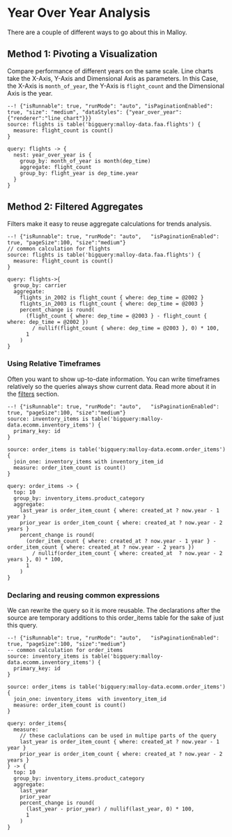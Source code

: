 # Year Over Year Analysis
There are a couple of different ways to go about this in Malloy.

## Method 1: Pivoting a Visualization

Compare performance of different years on the same scale.  Line charts take the X-Axis, Y-Axis and Dimensional Axis as parameters.
In this Case, the X-Axis is `month_of_year`, the Y-Axis is `flight_count` and the Dimensional Axis is the year.

```malloy
--! {"isRunnable": true, "runMode": "auto", "isPaginationEnabled": true, "size": "medium", "dataStyles": {"year_over_year":{"renderer":"line_chart"}}}
source: flights is table('bigquery:malloy-data.faa.flights') {
  measure: flight_count is count()
}

query: flights -> {
  nest: year_over_year is {
    group_by: month_of_year is month(dep_time)
    aggregate: flight_count
    group_by: flight_year is dep_time.year
  }
}
```

## Method 2: Filtered Aggregates
Filters make it easy to reuse aggregate calculations for trends analysis.

```malloy
--! {"isRunnable": true, "runMode": "auto",   "isPaginationEnabled": true, "pageSize":100, "size":"medium"}
// common calculation for flights
source: flights is table('bigquery:malloy-data.faa.flights') {
  measure: flight_count is count()
}

query: flights->{
  group_by: carrier
  aggregate:
    flights_in_2002 is flight_count { where: dep_time = @2002 }
    flights_in_2003 is flight_count { where: dep_time = @2003 }
    percent_change is round(
      (flight_count { where: dep_time = @2003 } - flight_count { where: dep_time = @2002 })
        / nullif(flight_count { where: dep_time = @2003 }, 0) * 100,
      1
    )
}
```


### Using Relative Timeframes
Often you want to show up-to-date information.  You can write timeframes relatively so the queries always show
current data.  Read more about it in the [filters](filter_expressions.md) section.

```malloy
--! {"isRunnable": true, "runMode": "auto",   "isPaginationEnabled": true, "pageSize":100, "size":"medium"}
source: inventory_items is table('bigquery:malloy-data.ecomm.inventory_items') {
  primary_key: id
}

source: order_items is table('bigquery:malloy-data.ecomm.order_items') {
  join_one: inventory_items with inventory_item_id
  measure: order_item_count is count()
}

query: order_items -> {
  top: 10
  group_by: inventory_items.product_category
  aggregate:
    last_year is order_item_count { where: created_at ? now.year - 1 year }
    prior_year is order_item_count { where: created_at ? now.year - 2 years }
    percent_change is round(
      (order_item_count { where: created_at ? now.year - 1 year } - order_item_count { where: created_at ? now.year - 2 years })
        / nullif(order_item_count { where: created_at  ? now.year - 2 years }, 0) * 100,
      1
    )
}
```


### Declaring and reusing common expressions
We can rewrite the query so it is more reusable.  The declarations after the source are temporary additions to this order_items table for the sake of just this query.

```malloy
--! {"isRunnable": true, "runMode": "auto",   "isPaginationEnabled": true, "pageSize":100, "size":"medium"}
-- common calculation for order_items
source: inventory_items is table('bigquery:malloy-data.ecomm.inventory_items') {
  primary_key: id
}

source: order_items is table('bigquery:malloy-data.ecomm.order_items') {
  join_one: inventory_items  with inventory_item_id
  measure: order_item_count is count()
}

query: order_items{
  measure:
    // these caclulations can be used in multipe parts of the query
    last_year is order_item_count { where: created_at ? now.year - 1 year }
    prior_year is order_item_count { where: created_at ? now.year - 2 years }
} -> {
  top: 10
  group_by: inventory_items.product_category
  aggregate:
    last_year
    prior_year
    percent_change is round(
      (last_year - prior_year) / nullif(last_year, 0) * 100,
      1
    )
}
```
